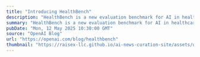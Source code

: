 ```yaml
---
title: "Introducing HealthBench"
description: "HealthBench is a new evaluation benchmark for AI in healthcare which evaluates models in realistic scenarios. Built with input from 250+ physicians, it aims to provide a shared standard for model performance and safety in health."
summary: "HealthBench is a new evaluation benchmark for AI in healthcare which evaluates models in realistic scenarios. Built with input from 250+ physicians, it aims to provide a shared standard for model performance and safety in health."
pubDate: "Mon, 12 May 2025 10:30:00 GMT"
source: "OpenAI Blog"
url: "https://openai.com/blog/healthbench"
thumbnail: "https://raisex-llc.github.io/ai-news-curation-site/assets/openai_logo.png"
---
```


